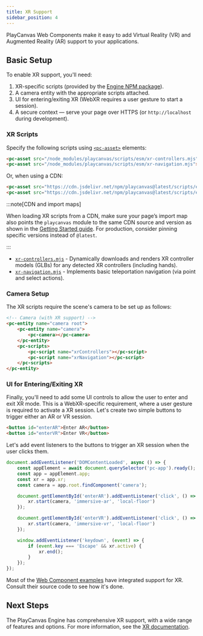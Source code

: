 ```yaml
---
title: XR Support
sidebar_position: 4
---
```


PlayCanvas Web Components make it easy to add Virtual Reality (VR) and Augmented Reality (AR) support to your applications.

## Basic Setup

To enable XR support, you'll need:

1. XR-specific scripts (provided by the [Engine NPM package](https://www.npmjs.com/package/playcanvas)).
2. A camera entity with the appropriate scripts attached.
3. UI for entering/exiting XR (WebXR requires a user gesture to start a session).
4. A secure context — serve your page over HTTPS (or `http://localhost` during development).

### XR Scripts

Specify the following scripts using [`<pc-asset>`](../tags/pc-asset) elements:

```html
<pc-asset src="/node_modules/playcanvas/scripts/esm/xr-controllers.mjs"></pc-asset>
<pc-asset src="/node_modules/playcanvas/scripts/esm/xr-navigation.mjs"></pc-asset>
```

Or, when using a CDN:

```html
<pc-asset src="https://cdn.jsdelivr.net/npm/playcanvas@latest/scripts/esm/xr-controllers.mjs"></pc-asset>
<pc-asset src="https://cdn.jsdelivr.net/npm/playcanvas@latest/scripts/esm/xr-navigation.mjs"></pc-asset>
```

:::note[CDN and import maps]

When loading XR scripts from a CDN, make sure your page’s import map also points the `playcanvas` module to the same CDN source and version as shown in the [Getting Started guide](getting-started.md). For production, consider pinning specific versions instead of `@latest`.

:::

* [`xr-controllers.mjs`](https://github.com/playcanvas/engine/blob/main/scripts/esm/xr-controllers.mjs) - Dynamically downloads and renders XR controller models (GLBs) for any detected XR controllers (including hands).
* [`xr-navigation.mjs`](https://github.com/playcanvas/engine/blob/main/scripts/esm/xr-navigation.mjs) - Implements basic teleportation navigation (via point and select actions).

### Camera Setup

The XR scripts require the scene's camera to be set up as follows:

```html
<!-- Camera (with XR support) -->
<pc-entity name="camera root">
    <pc-entity name="camera">
        <pc-camera></pc-camera>
    </pc-entity>
    <pc-scripts>
        <pc-script name="xrControllers"></pc-script>
        <pc-script name="xrNavigation"></pc-script>
    </pc-scripts>
</pc-entity>
```

### UI for Entering/Exiting XR

Finally, you'll need to add some UI controls to allow the user to enter and exit XR mode. This is a WebXR-specific requirement, where a user gesture is required to activate a XR session. Let's create two simple buttons to trigger either an AR or VR session.

```html
<button id="enterAR">Enter AR</button>
<button id="enterVR">Enter VR</button>
```

Let's add event listeners to the buttons to trigger an XR session when the user clicks them.

```javascript
document.addEventListener('DOMContentLoaded', async () => {
    const appElement = await document.querySelector('pc-app').ready();
    const app = appElement.app;
    const xr = app.xr;
    const camera = app.root.findComponent('camera');

    document.getElementById('enterAR').addEventListener('click', () => {
        xr.start(camera, 'immersive-ar', 'local-floor')
    });

    document.getElementById('enterVR').addEventListener('click', () => {
        xr.start(camera, 'immersive-vr', 'local-floor')
    });

    window.addEventListener('keydown', (event) => {
        if (event.key === 'Escape' && xr.active) {
            xr.end();
        }
    });
});
```

Most of the [Web Component examples](https://playcanvas.github.io/web-components/examples/) have integrated support for XR. Consult their source code to see how it's done.

## Next Steps

The PlayCanvas Engine has comprehensive XR support, with a wide range of features and options. For more information, see the [XR documentation](/user-manual/xr).
